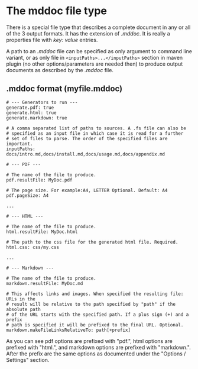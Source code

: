 # The mddoc file type

There is a special file type that describes a complete document in any or all of the 3 output formats. It has the extension of _.mddoc_. It is really a properties file with _key: value_ entries. 

A path to an _.mddoc_ file can be specified as only argument to command line variant, or as only file in `<inputPaths>...</inputPaths>` section in maven plugin (no other options/parameters are needed then) to produce output documents as described by the _.mddoc_ file.

## .mddoc format (myfile.mddoc)

    # --- Generators to run ---
    generate.pdf: true
    generate.html: true
    generate.markdown: true
    
    # A comma separated list of paths to sources. A .fs file can also be
    # specified as an input file in which case it is read for a further
    # set of files to parse. The order of the specified files are important.
    inputPaths: docs/intro.md,docs/install.md,docs/usage.md,docs/appendix.md
    
    # --- PDF ---
    
    # The name of the file to produce.
    pdf.resultFile: MyDoc.pdf
    
    # The page size. For example:A4, LETTER Optional. Default: A4
    pdf.pageSize: A4
    
    ...
    
    # --- HTML ---
    
    # The name of the file to produce.
    html.resultFile: MyDoc.html
    
    # The path to the css file for the generated html file. Required.
    html.css: css/my.css
    
    ...    
    
    # --- Markdown ---
    
    # The name of the file to produce.
    markdown.resultFile: MyDoc.md
    
    # This affects links and images. When specified the resulting file: URLs in the
    # result will be relative to the path specified by "path" if the absolute path
    # of the URL starts with the specified path. If a plus sign (+) and a prefix
    # path is specified it will be prefixed to the final URL. Optional.
    markdown.makeFileLinksRelativeTo: path[+prefix]

As you can see pdf options are prefixed with "pdf.", html options are prefixed with "html.", and markdown options are prefixed with "markdown.". After the prefix are the same options as documented under the "Options / Settings" section. 